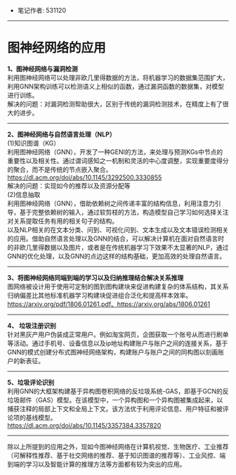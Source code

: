 
* 笔记作者: 531120
****

# 图神经网络的应用
 **1、图神经网络与漏洞检测**  
    利用图神经网络可以处理非欧几里得数据的方法，将机器学习的数据集范围扩大，利用GNN架构训练可以检测语义上相似的函数，通过漏洞函数的数据集，对模型进行训练。  
    解决的问题：对漏洞检测帮助很大，区别于传统的漏洞检测技术，在精度上有了很大的进步。  
****
 **2、图神经网络与自然语言处理（NLP）**  
  (1)知识图谱（KG）  
    利用图神经网络（GNN），开发了一种GENI的方法，来处理与预测KGs中节点的重要性以及相关性。通过谓词感知之一机制和灵活的中心度调整，实现重要度得分的聚合，而不是传统的节点嵌入聚合。
    https://dl.acm.org/doi/abs/10.1145/3292500.3330855  
    解决的问题：实现如今的推荐以及资源分配等  
  (2)信息抽取  
  利用图神经网络（GNN），借助依赖树之间传递丰富的结构信息，利用注意力引导，基于完整依赖树的输入，通过软剪枝的方法，构造模型自己学习如何选择关注对关系提取任务有用的相关句子的结构。  
以及NLP相关的在文本分类、问到、可视化问到、文本生成以及文本错误检测相关的应用。借助自然语言处理以及GNN的结合，可以解决计算机在面对自然语言时的非欧几里得数据以及图片，或者是在传统机器学习下效果不太显著的NLP，通过GNN的优化处理，以及GNN的点边这样的结构基础，更加高效的处理自然语言。  

****
 **3、将图神经网络同端到端的学习以及归纳推理结合解决关系推理**   
  图网络被设计用于使用可定制的图到图构建块来促进构建复杂的体系结构，其关系归纳偏差比其他标准机器学习构建块促进组合泛化和提高样本效率。   
  https://arxiv.org/pdf/1806.01261.pdf、https://arxiv.org/abs/1806.01261  
****
 **4、 垃圾注册识别**    
  针对黑灰产用户伪装成正常用户。例如淘宝网页，企图获取一个账号从而进行刷单等活动。通过手机号、设备信息以及ip地址构建账户与账户之间的连接关系，基于GNN的模式创建分布式图神经网络架构，构建账户与账户之间的同构图以刻画账户的新表征。 
**** 
 **5、垃圾评论识别**  
  利用GNN的大框架构建基于异构图卷积网络的反垃圾系统-GAS，即基于GCN的反垃圾邮件（GAS）模型。在该模型中，一个异构图和一个异构图被集成起来，以捕获注释的局部上下文和全局上下文。该方法优于利用评论信息、用户特征和被评论项的基线模型。  
  https://dl.acm.org/doi/abs/10.1145/3357384.3357820  
****
除以上所提到的应用之外，现如今图神经网络在计算机视觉、生物医疗、工业推荐（可解释性推荐、基于社交网络的推荐、基于知识图谱的推荐等）、工业风控、端到端的学习以及智能计算的推理方法等方面都有较为突出的应用。
